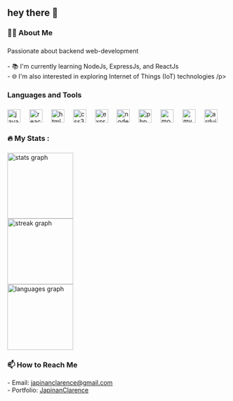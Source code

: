 <h2 align="left">hey there 👋</h2>

###

<h3 align="left">👩‍💻  About Me</h3>

###

<p align="left">Passionate about backend web-development<br><br>- 📚 I'm currently learning NodeJs, ExpressJs, and ReactJs<br>- 🌐 I'm also interested in exploring Internet of Things (IoT) technologies /p>

###

<h3 align="left">Languages and Tools</h3>

###

<div align="left">
  <img src="https://cdn.jsdelivr.net/gh/devicons/devicon/icons/javascript/javascript-original.svg" height="30" alt="javascript logo"  />
  <img width="12" />
  <img src="https://cdn.jsdelivr.net/gh/devicons/devicon/icons/react/react-original.svg" height="30" alt="react logo"  />
  <img width="12" />
  <img src="https://cdn.jsdelivr.net/gh/devicons/devicon/icons/html5/html5-original.svg" height="30" alt="html5 logo"  />
  <img width="12" />
  <img src="https://cdn.jsdelivr.net/gh/devicons/devicon/icons/css3/css3-original.svg" height="30" alt="css3 logo"  />
  <img width="12" />
  <img src="https://cdn.jsdelivr.net/gh/devicons/devicon/icons/express/express-original.svg" height="30" alt="express logo"  />
  <img width="12" />
  <img src="https://cdn.jsdelivr.net/gh/devicons/devicon/icons/nodejs/nodejs-original.svg" height="30" alt="nodejs logo"  />
  <img width="12" />
  <img src="https://cdn.jsdelivr.net/gh/devicons/devicon/icons/php/php-original.svg" height="30" alt="php logo"  />
  <img width="12" />
  <img src="https://cdn.jsdelivr.net/gh/devicons/devicon/icons/mongodb/mongodb-original.svg" height="30" alt="mongodb logo"  />
  <img width="12" />
  <img src="https://cdn.jsdelivr.net/gh/devicons/devicon/icons/mysql/mysql-original.svg" height="30" alt="mysql logo"  />
  <img width="12" />
  <img src="https://cdn.jsdelivr.net/gh/devicons/devicon/icons/arduino/arduino-original.svg" height="30" alt="arduino logo"  />
</div>

###

<h3 align="left">🔥   My Stats :</h3>

###

<div align="left">
  <img src="https://github-readme-stats.vercel.app/api?username=JapinanClarence&hide_title=false&hide_rank=false&show_icons=true&include_all_commits=true&count_private=true&disable_animations=false&theme=nightowl&locale=en&hide_border=false" height="150" alt="stats graph"  />
</div>
<div align="left">
   <img src="https://streak-stats.demolab.com?user=JapinanClarence&locale=en&mode=daily&theme=nightowl&hide_border=false&border_radius=5" height="150" alt="streak graph"  />
</div>
<div align="left">
   <img src="https://github-readme-stats.vercel.app/api/top-langs?username=JapinanClarence&locale=en&hide_title=false&layout=compact&card_width=320&langs_count=5&theme=nightowl&hide_border=false" height="150" alt="languages graph"  />
</div>

###

<h3 align="left">📫 How to Reach Me</h3>
<p align="left">- Email: <a href="mailto:japinanclarence@gmail.com">japinanclarence@gmail.com</a><br>- Portfolio:  <a href="https://japinanc.vercel.app" target="_blank">JapinanClarence</a></p>

###
